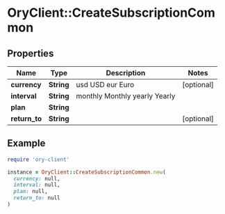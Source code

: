 # OryClient::CreateSubscriptionCommon

## Properties

| Name | Type | Description | Notes |
| ---- | ---- | ----------- | ----- |
| **currency** | **String** |  usd USD eur Euro | [optional] |
| **interval** | **String** |  monthly Monthly yearly Yearly |  |
| **plan** | **String** |  |  |
| **return_to** | **String** |  | [optional] |

## Example

```ruby
require 'ory-client'

instance = OryClient::CreateSubscriptionCommon.new(
  currency: null,
  interval: null,
  plan: null,
  return_to: null
)
```

